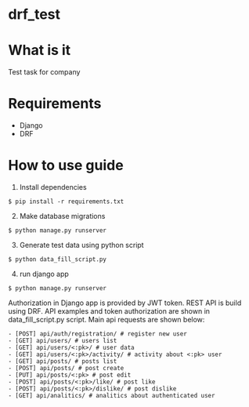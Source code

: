 # drf_test


# What is it

Test task for company

# Requirements

- Django
- DRF

# How to use guide

1. Install dependencies
```
$ pip install -r requirements.txt
```
2. Make database migrations 
```
$ python manage.py runserver
```

3. Generate test data using python script
```
$ python data_fill_script.py
```

4. run django app
```
$ python manage.py runserver
```

Authorization in Django app is provided by JWT token. REST API is build using DRF.
API examples and token authorization are shown in data_fill_script.py script.
Main api requests are shown below:


```
- [POST] api/auth/registration/ # register new user
- [GET] api/users/ # users list
- [GET] api/users/<:pk>/ # user data
- [GET] api/users/<:pk>/activity/ # activity about <:pk> user
- [GET] api/posts/ # posts list
- [POST] api/posts/ # post create
- [PUT] api/posts/<:pk> # post edit
- [POST] api/posts/<:pk>/like/ # post like
- [POST] api/posts/<:pk>/dislike/ # post dislike
- [GET] api/analitics/ # analitics about authenticated user
```

